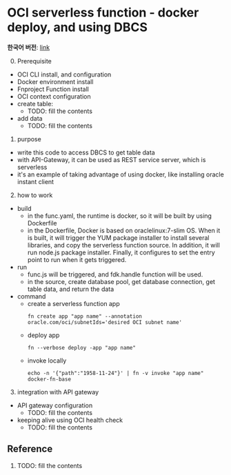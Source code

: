 # OCI serverless function - docker deploy, and using DBCS

**한국어 버전**: [link](https://github.com/joungminko/oci_fn_docker_dbcs/blob/master/README-kor.md)

0. Prerequisite
  - OCI CLI install, and configuration
  - Docker environment install
  - Fnproject Function install
  - OCI context configuration
  - create table: 
    - TODO: fill the contents
  - add data
    - TODO: fill the contents

1. purpose
  - write this code to access DBCS to get table data
  - with API-Gateway, it can be used as REST service server, which is serverless
  - it's an example of taking advantage of using docker, like installing oracle instant client

2. how to work
  - build
    - in the func.yaml, the runtime is docker, so it will be built by using Dockerfile
    - in the Dockerfile, Docker is based on oraclelinux:7-slim OS. When it is built, it will trigger the YUM package installer to install several libraries, and copy the serverless function source. In addition, it will run node.js package installer. Finally, it configures to set the entry point to run when it gets triggered.
  - run
    - func.js will be triggered, and fdk.handle function will be used.
    - in the source, create database pool, get database connection, get table data, and return the data
  - command 
    - create a serverless function app
      ```
      fn create app "app name" --annotation oracle.com/oci/subnetIds='desired OCI subnet name'
      ```
    - deploy app
      ```
      fn --verbose deploy -app "app name"
      ```
    - invoke locally
      ```
      echo -n '{"path":"1958-11-24"}' | fn -v invoke "app name" docker-fn-base
      ```

3. integration with API gateway
  - API gateway configuration
    - TODO: fill the contents
  - keeping alive using OCI health check
    - TODO: fill the contents

## Reference
1. TODO: fill the contents
